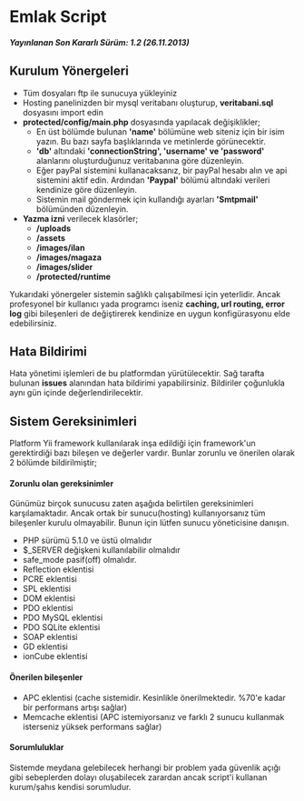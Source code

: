 Emlak Script
===========

<h5>Yayınlanan Son Kararlı Sürüm: 1.2 (26.11.2013)</h5>


Kurulum Yönergeleri
-----------

<ul>
  <li>Tüm dosyaları ftp ile sunucuya yükleyiniz</li>
  <li>Hosting panelinizden bir mysql veritabanı oluşturup, <b>veritabani.sql</b> dosyasını import edin</li>
  <li><b>protected/config/main.php</b> dosyasında yapılacak değişiklikler;
    <ul>
      <li>En üst bölümde bulunan <b>'name'</b> bölümüne web siteniz için bir isim yazın. Bu bazı sayfa başlıklarında ve metinlerde görünecektir.</li>
      <li><b>'db'</b> altındaki <b>'connectionString', 'username' ve 'password'</b> alanlarını oluşturduğunuz veritabanına göre düzenleyin.</li>
      <li>Eğer payPal sistemini kullanacaksanız, bir payPal hesabı alın ve api sistemini aktif edin. Ardından <b>'Paypal'</b> bölümü altındaki verileri kendinize göre düzenleyin.</li>
      <li>Sistemin mail göndermek için kullandığı ayarları <b>'Smtpmail'</b> bölümünden düzenleyin.</li>
    </ul>
  </li>
  <li><b>Yazma izni</b> verilecek klasörler;
    <ul>
      <li><b>/uploads</b></li>
      <li><b>/assets</b></li>
      <li><b>/images/ilan</b></li>
      <li><b>/images/magaza</b></li>
      <li><b>/images/slider</b></li>
      <li><b>/protected/runtime</b></li>
    </ul>
  </li>
</ul>

Yukarıdaki yönergeler sistemin sağlıklı çalışabilmesi için yeterlidir. Ancak profesyonel bir kullanıcı yada programcı iseniz <b>caching, url routing, error log</b> gibi bileşenleri de değiştirerek kendinize en uygun konfigürasyonu elde edebilirsiniz.

Hata Bildirimi
-----------
Hata yönetimi işlemleri de bu platformdan yürütülecektir. Sağ tarafta bulunan <b>issues</b> alanından hata bildirimi yapabilirsiniz. Bildiriler çoğunlukla aynı gün içinde değerlendirilecektir.


Sistem Gereksinimleri
-----------
Platform Yii framework kullanılarak inşa edildiği için framework'un gerektirdiği bazı bileşen ve değerler vardır. Bunlar zorunlu ve önerilen olarak 2 bölümde bildirilmiştir;

<h4>Zorunlu olan gereksinimler</h4>
Günümüz birçok sunucusu zaten aşağıda belirtilen gereksinimleri karşılamaktadır. Ancak ortak bir sunucu(hosting) kullanıyorsanız tüm bileşenler kurulu olmayabilir. Bunun için lütfen sunucu yöneticisine danışın.
<ul>
  <li>PHP sürümü 5.1.0 ve üstü olmalıdır</li>
  <li>$_SERVER değişkeni kullanılabilir olmalıdır</li>
  <li>safe_mode pasif(off) olmalıdır.</li>
  <li>Reflection eklentisi</li>
  <li>PCRE eklentisi</li>
  <li>SPL eklentisi</li>
  <li>DOM eklentisi</li>
  <li>PDO eklentisi</li>
  <li>PDO MySQL eklentisi</li>
  <li>PDO SQLite eklentisi</li>
  <li>SOAP eklentisi</li>
  <li>GD eklentisi</li>
  <li>ionCube eklentisi</li>
</ul>

<h4>Önerilen bileşenler</h4>
<ul>
  <li>APC eklentisi (cache sistemidir. Kesinlikle önerilmektedir. %70'e kadar bir performans artışı sağlar)</li>
  <li>Memcache eklentisi (APC istemiyorsanız ve farklı 2 sunucu kullanmak isterseniz yüksek performans sağlar)</li>
</ul>

<h4>Sorumluluklar</h4>
Sistemde meydana gelebilecek herhangi bir problem yada güvenlik açığı gibi sebeplerden dolayı oluşabilecek zarardan ancak script'i kullanan kurum/şahıs kendisi sorumludur.
